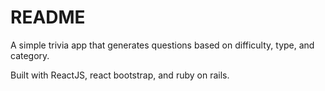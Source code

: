 # README

A simple trivia app that generates questions based on difficulty, type, and category.

Built with ReactJS, react bootstrap, and ruby on rails.

